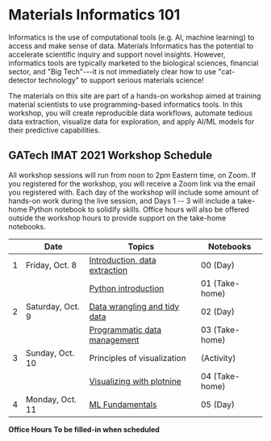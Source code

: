 # Materials Informatics 101

Informatics is the use of computational tools (e.g. AI, machine learning) to access and make sense of data. Materials Informatics has the potential to accelerate scientific inquiry and support novel insights. However, informatics tools are typically marketed to the biological sciences, financial sector, and "Big Tech"---it is not immediately clear how to use "cat-detector technology" to support serious materials science!

The materials on this site are part of a hands-on workshop aimed at training material scientists to use programming-based informatics tools. In this workshop, you will create reproducible data workflows, automate tedious data extraction, visualize data for exploration, and apply AI/ML models for their predictive capabilities.

## GATech IMAT 2021 Workshop Schedule

All workshop sessions will run from noon to 2pm Eastern time, on Zoom. If you registered for the workshop, you will receive a Zoom link via the email you registered with. Each day of the workshop will include some amount of hands-on work during the live session, and Days 1 -- 3 will include a take-home Python notebook to solidify skills. Office hours will also be offered outside the workshop hours to provide support on the take-home notebooks.

|   | Date             | Topics                                         | Notebooks     |
|---|------------------|------------------------------------------------|----------------|
| 1 | Friday, Oct. 8   | [Introduction, data extraction](00-extraction) | 00 (Day)       |
|   |                  | [Python introduction](01-python)               | 01 (Take-home) |
| 2 | Saturday, Oct. 9 | [Data wrangling and tidy data](02-tidy)        | 02 (Day)       |
|   |                  | [Programmatic data management](03-data)        | 03 (Take-home) |
| 3 | Sunday, Oct. 10  | Principles of visualization                    | (Activity)     |
|   |                  | [Visualizing with plotnine](04-vis)            | 04 (Take-home) |
| 4 | Monday, Oct. 11  | [ML Fundamentals](05-ml)                       | 05 (Day)       |

**Office Hours To be filled-in when scheduled**
